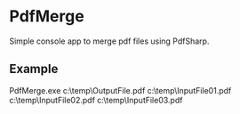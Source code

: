 # PdfMerge
Simple console app to merge pdf files using PdfSharp.

## Example
PdfMerge.exe c:\temp\OutputFile.pdf c:\temp\InputFile01.pdf c:\temp\InputFile02.pdf c:\temp\InputFile03.pdf